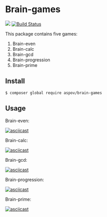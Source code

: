 # Brain-games

<a href="https://codeclimate.com/github/aspov/php-project-lvl1/maintainability"><img src="https://api.codeclimate.com/v1/badges/355b3ce8cdf6ae9f2646/maintainability" /></a>
[![Build Status](https://travis-ci.org/aspov/php-project-lvl1.svg?branch=master)](https://travis-ci.org/aspov/php-project-lvl1)

This package contains five games:

1. Brain-even
2. Brain-calc
3. Brain-gcd
4. Brain-progression
5. Brain-prime

## Install
```
$ composer global require aspov/brain-games
```
## Usage

Brain-even:

[![asciicast](https://asciinema.org/a/256141.svg)](https://asciinema.org/a/256141)

Brain-calc:

[![asciicast](https://asciinema.org/a/256297.svg)](https://asciinema.org/a/256297)

Brain-gcd:

[![asciicast](https://asciinema.org/a/256324.svg)](https://asciinema.org/a/256324)

Brain-progression:

[![asciicast](https://asciinema.org/a/256477.svg)](https://asciinema.org/a/256477)

Brain-prime:

[![asciicast](https://asciinema.org/a/256691.svg)](https://asciinema.org/a/256691)
